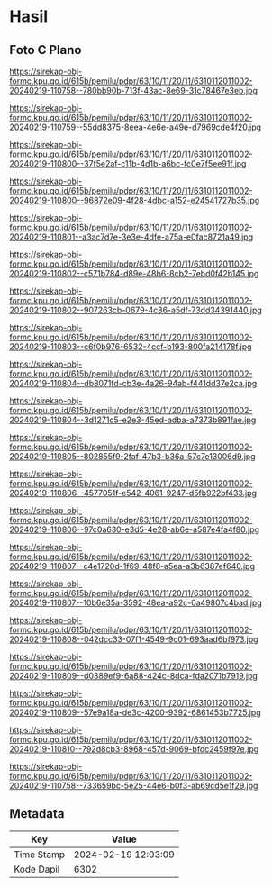 # Hasil

## Foto C Plano

https://sirekap-obj-formc.kpu.go.id/615b/pemilu/pdpr/63/10/11/20/11/6310112011002-20240219-110758--780bb90b-713f-43ac-8e69-31c78467e3eb.jpg

https://sirekap-obj-formc.kpu.go.id/615b/pemilu/pdpr/63/10/11/20/11/6310112011002-20240219-110759--55dd8375-8eea-4e6e-a49e-d7969cde4f20.jpg

https://sirekap-obj-formc.kpu.go.id/615b/pemilu/pdpr/63/10/11/20/11/6310112011002-20240219-110800--37f5e2af-c11b-4d1b-a6bc-fc0e7f5ee91f.jpg

https://sirekap-obj-formc.kpu.go.id/615b/pemilu/pdpr/63/10/11/20/11/6310112011002-20240219-110800--96872e09-4f28-4dbc-a152-e24541727b35.jpg

https://sirekap-obj-formc.kpu.go.id/615b/pemilu/pdpr/63/10/11/20/11/6310112011002-20240219-110801--a3ac7d7e-3e3e-4dfe-a75a-e0fac8721a49.jpg

https://sirekap-obj-formc.kpu.go.id/615b/pemilu/pdpr/63/10/11/20/11/6310112011002-20240219-110802--c571b784-d89e-48b6-8cb2-7ebd0f42b145.jpg

https://sirekap-obj-formc.kpu.go.id/615b/pemilu/pdpr/63/10/11/20/11/6310112011002-20240219-110802--907263cb-0679-4c86-a5df-73dd34391440.jpg

https://sirekap-obj-formc.kpu.go.id/615b/pemilu/pdpr/63/10/11/20/11/6310112011002-20240219-110803--c6f0b976-6532-4ccf-b193-800fa214178f.jpg

https://sirekap-obj-formc.kpu.go.id/615b/pemilu/pdpr/63/10/11/20/11/6310112011002-20240219-110804--db8071fd-cb3e-4a26-94ab-f441dd37e2ca.jpg

https://sirekap-obj-formc.kpu.go.id/615b/pemilu/pdpr/63/10/11/20/11/6310112011002-20240219-110804--3d1271c5-e2e3-45ed-adba-a7373b891fae.jpg

https://sirekap-obj-formc.kpu.go.id/615b/pemilu/pdpr/63/10/11/20/11/6310112011002-20240219-110805--802855f9-2faf-47b3-b36a-57c7e13006d9.jpg

https://sirekap-obj-formc.kpu.go.id/615b/pemilu/pdpr/63/10/11/20/11/6310112011002-20240219-110806--4577051f-e542-4061-9247-d5fb922bf433.jpg

https://sirekap-obj-formc.kpu.go.id/615b/pemilu/pdpr/63/10/11/20/11/6310112011002-20240219-110806--97c0a630-e3d5-4e28-ab6e-a587e4fa4f80.jpg

https://sirekap-obj-formc.kpu.go.id/615b/pemilu/pdpr/63/10/11/20/11/6310112011002-20240219-110807--c4e1720d-1f69-48f8-a5ea-a3b6387ef640.jpg

https://sirekap-obj-formc.kpu.go.id/615b/pemilu/pdpr/63/10/11/20/11/6310112011002-20240219-110807--10b6e35a-3592-48ea-a92c-0a49807c4bad.jpg

https://sirekap-obj-formc.kpu.go.id/615b/pemilu/pdpr/63/10/11/20/11/6310112011002-20240219-110808--042dcc33-07f1-4549-9c01-693aad6bf973.jpg

https://sirekap-obj-formc.kpu.go.id/615b/pemilu/pdpr/63/10/11/20/11/6310112011002-20240219-110809--d0389ef9-6a88-424c-8dca-fda2071b7919.jpg

https://sirekap-obj-formc.kpu.go.id/615b/pemilu/pdpr/63/10/11/20/11/6310112011002-20240219-110809--57e9a18a-de3c-4200-9392-6861453b7725.jpg

https://sirekap-obj-formc.kpu.go.id/615b/pemilu/pdpr/63/10/11/20/11/6310112011002-20240219-110810--792d8cb3-8968-457d-9069-bfdc2459f97e.jpg

https://sirekap-obj-formc.kpu.go.id/615b/pemilu/pdpr/63/10/11/20/11/6310112011002-20240219-110758--733659bc-5e25-44e6-b0f3-ab69cd5e1f29.jpg


## Metadata

| Key        | Value               |
| ---------- | ------------------- |
| Time Stamp | 2024-02-19 12:03:09 |
| Kode Dapil | 6302                |



